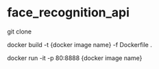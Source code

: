 # face_recognition_api

git clone

docker build -t {docker image name} -f Dockerfile .

docker run -it -p 80:8888 {docker image name}
